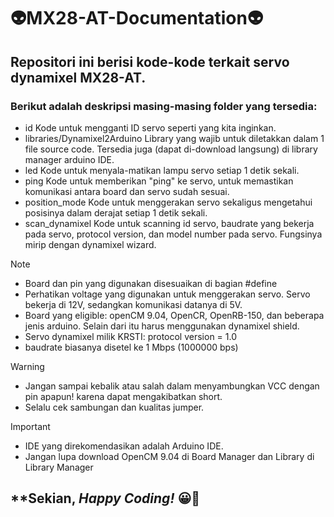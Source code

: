 # 👽MX28-AT-Documentation👽
## **Repositori ini berisi kode-kode terkait servo dynamixel MX28-AT.**

### Berikut adalah deskripsi masing-masing folder yang tersedia:

+ id
  Kode untuk mengganti ID servo seperti yang kita inginkan.
+ libraries/Dynamixel2Arduino
  Library yang wajib untuk diletakkan dalam 1 file source code.
  Tersedia juga (dapat di-download langsung) di library manager arduino IDE.
+ led
  Kode untuk menyala-matikan lampu servo setiap 1 detik sekali.
+ ping
  Kode untuk memberikan "ping" ke servo, untuk memastikan komunikasi antara board dan servo sudah sesuai.
+ position_mode
  Kode untuk menggerakan servo sekaligus mengetahui posisinya dalam derajat setiap 1 detik sekali.
+ scan_dynamixel
  Kode untuk scanning id servo, baudrate yang bekerja pada servo, protocol version, dan model number pada servo.
  Fungsinya mirip dengan dynamixel wizard.

>[!NOTE]
> - Board dan pin yang digunakan disesuaikan di bagian #define
> - Perhatikan voltage yang digunakan untuk menggerakan servo. Servo bekerja di 12V, sedangkan komunikasi datanya di 5V.
> - Board yang eligible: openCM 9.04, OpenCR, OpenRB-150, dan beberapa jenis arduino. Selain dari itu harus menggunakan dynamixel shield.
> - Servo dynamixel milik KRSTI: protocol version = 1.0
> - baudrate biasanya disetel ke 1 Mbps (1000000 bps)

>[!WARNING]
> - Jangan sampai kebalik atau salah dalam menyambungkan VCC dengan pin apapun! karena dapat mengakibatkan short.
> - Selalu cek sambungan dan kualitas jumper.

>[!IMPORTANT]
> - IDE yang direkomendasikan adalah Arduino IDE.
> - Jangan lupa download OpenCM 9.04 di Board Manager dan Library <Dynamixel2Arduino> di Library Manager

## **Sekian, _Happy Coding!_ 😀🌻 
